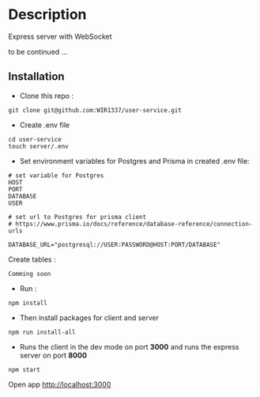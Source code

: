 # Description
Express server with WebSocket

to be continued ...

## Installation
- Clone this repo :
```ssh
git clone git@github.com:WIR1337/user-service.git
```
- Create .env file
```ssh
cd user-service
touch server/.env
```
- Set environment variables for Postgres and Prisma in created .env file:
```ssh
# set variable for Postgres
HOST
PORT
DATABASE
USER

# set url to Postgres for prisma client
# https://www.prisma.io/docs/reference/database-reference/connection-urls

DATABASE_URL="postgresql://USER:PASSWORD@HOST:PORT/DATABASE"
```
Create tables :

```ssh
Comming soon
```


- Run :
```ssh
npm install
```
- Then install packages for client and server
```ssh
npm run install-all
```
- Runs the client in the dev mode on port **3000** and runs the express server on port **8000**
```ssh
npm start
```
Open app [http://localhost:3000](http://localhost:3000)
